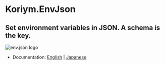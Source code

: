 # Koriym.EnvJson

## Set environment variables in JSON. A schema is the key.

<img src="https://koriym.github.io/Koriym.EnvJson/images/story/ja1.jpg" alt="env.json logo">

 - Documentation: [English](./README.md) | [Japanese](./README.ja.md)
